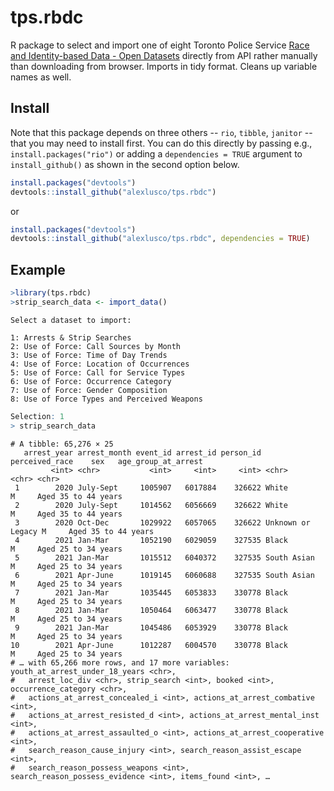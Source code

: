 # tps.rbdc

R package to select and import one of eight Toronto Police Service [Race and Identity-based Data - Open Datasets](https://data.torontopolice.on.ca/pages/rbdc-open-data) directly from API rather manually than downloading from browser. Imports in tidy format. Cleans up variable names as well.

## Install

Note that this package depends on three others -- `rio`, `tibble`, `janitor` -- that you may need to install first. You can do this directly by passing e.g., `install.packages("rio")` or adding a `dependencies = TRUE` argument to `install_github()` as shown in the second option below.

```r
install.packages("devtools") 
devtools::install_github("alexlusco/tps.rbdc")
```

or

```r
install.packages("devtools") 
devtools::install_github("alexlusco/tps.rbdc", dependencies = TRUE)
```

## Example

```r
>library(tps.rbdc)
>strip_search_data <- import_data()
```
```
Select a dataset to import: 

1: Arrests & Strip Searches
2: Use of Force: Call Sources by Month
3: Use of Force: Time of Day Trends
4: Use of Force: Location of Occurrences
5: Use of Force: Call for Service Types
6: Use of Force: Occurrence Category
7: Use of Force: Gender Composition
8: Use of Force Types and Perceived Weapons
```

```r
Selection: 1
> strip_search_data
```

```
# A tibble: 65,276 × 25
   arrest_year arrest_month event_id arrest_id person_id perceived_race    sex   age_group_at_arrest
         <int> <chr>           <int>     <int>     <int> <chr>             <chr> <chr>              
 1        2020 July-Sept     1005907   6017884    326622 White             M     Aged 35 to 44 years
 2        2020 July-Sept     1014562   6056669    326622 White             M     Aged 35 to 44 years
 3        2020 Oct-Dec       1029922   6057065    326622 Unknown or Legacy M     Aged 35 to 44 years
 4        2021 Jan-Mar       1052190   6029059    327535 Black             M     Aged 25 to 34 years
 5        2021 Jan-Mar       1015512   6040372    327535 South Asian       M     Aged 25 to 34 years
 6        2021 Apr-June      1019145   6060688    327535 South Asian       M     Aged 25 to 34 years
 7        2021 Jan-Mar       1035445   6053833    330778 Black             M     Aged 25 to 34 years
 8        2021 Jan-Mar       1050464   6063477    330778 Black             M     Aged 25 to 34 years
 9        2021 Jan-Mar       1045486   6053929    330778 Black             M     Aged 25 to 34 years
10        2021 Apr-June      1012287   6004570    330778 Black             M     Aged 25 to 34 years
# … with 65,266 more rows, and 17 more variables: youth_at_arrest_under_18_years <chr>,
#   arrest_loc_div <chr>, strip_search <int>, booked <int>, occurrence_category <chr>,
#   actions_at_arrest_concealed_i <int>, actions_at_arrest_combative <int>,
#   actions_at_arrest_resisted_d <int>, actions_at_arrest_mental_inst <int>,
#   actions_at_arrest_assaulted_o <int>, actions_at_arrest_cooperative <int>,
#   search_reason_cause_injury <int>, search_reason_assist_escape <int>,
#   search_reason_possess_weapons <int>, search_reason_possess_evidence <int>, items_found <int>, …
```
